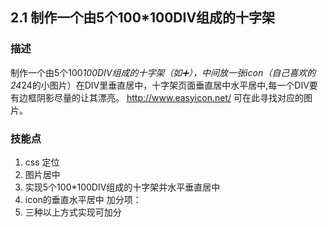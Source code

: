 ## 2.1 制作一个由5个100*100DIV组成的十字架

### 描述 
制作一个由5个100*100DIV组成的十字架（如➕），中间放一张icon（自己喜欢的24*24的小图片）在DIV里垂直居中，十字架页面垂直居中水平居中,每一个DIV要有边框阴影尽量的让其漂亮。 http://www.easyicon.net/ 可在此寻找对应的图片。

### 技能点
1. css 定位 
2. 图片居中
3. 实现5个100*100DIV组成的十字架并水平垂直居中
4. icon的垂直水平居中
加分项：
1. 三种以上方式实现可加分
